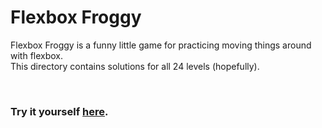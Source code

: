 # Flexbox Froggy  
Flexbox Froggy is a funny little game for practicing moving things around with flexbox.  
This directory contains solutions for all 24 levels (hopefully).  

&nbsp;  
### Try it yourself [here](https://flexboxfroggy.com/).  

